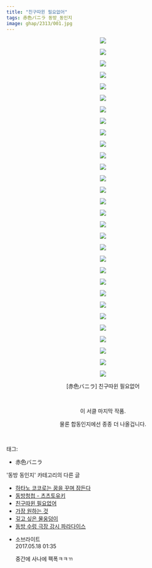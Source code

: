 ```yaml
---
title: "친구따윈 필요없어"
tags: 赤色バニラ 동방_동인지
image: ghap/2313/001.jpg
---
```

<div class="article">
<p style="text-align: center; clear: none; float: none;"><img src="{{ site.nasurl }}/ghap/2313/001.jpg"/></p>
<p style="text-align: center; clear: none; float: none;"><img src="{{ site.nasurl }}/ghap/2313/002.jpg"/></p>
<p style="text-align: center; clear: none; float: none;"><img src="{{ site.nasurl }}/ghap/2313/003.jpg"/></p>
<p style="text-align: center; clear: none; float: none;"><img src="{{ site.nasurl }}/ghap/2313/004.jpg"/></p>
<p style="text-align: center; clear: none; float: none;"><img src="{{ site.nasurl }}/ghap/2313/005.jpg"/></p>
<p style="text-align: center; clear: none; float: none;"><img src="{{ site.nasurl }}/ghap/2313/006.jpg"/></p>
<p style="text-align: center; clear: none; float: none;"><img src="{{ site.nasurl }}/ghap/2313/007.jpg"/></p>
<p style="text-align: center; clear: none; float: none;"><img src="{{ site.nasurl }}/ghap/2313/008.jpg"/></p>
<p style="text-align: center; clear: none; float: none;"><img src="{{ site.nasurl }}/ghap/2313/009.jpg"/></p>
<p style="text-align: center; clear: none; float: none;"><img src="{{ site.nasurl }}/ghap/2313/010.jpg"/></p>
<p style="text-align: center; clear: none; float: none;"><img src="{{ site.nasurl }}/ghap/2313/011.jpg"/></p>
<p style="text-align: center; clear: none; float: none;"><img src="{{ site.nasurl }}/ghap/2313/012.jpg"/></p>
<p style="text-align: center; clear: none; float: none;"><img src="{{ site.nasurl }}/ghap/2313/013.jpg"/></p>
<p style="text-align: center; clear: none; float: none;"><img src="{{ site.nasurl }}/ghap/2313/014.jpg"/></p>
<p style="text-align: center; clear: none; float: none;"><img src="{{ site.nasurl }}/ghap/2313/015.jpg"/></p>
<p style="text-align: center; clear: none; float: none;"><img src="{{ site.nasurl }}/ghap/2313/016.jpg"/></p>
<p style="text-align: center; clear: none; float: none;"><img src="{{ site.nasurl }}/ghap/2313/017.jpg"/></p>
<p style="text-align: center; clear: none; float: none;"><img src="{{ site.nasurl }}/ghap/2313/018.jpg"/></p>
<p style="text-align: center; clear: none; float: none;"><img src="{{ site.nasurl }}/ghap/2313/019.jpg"/></p>
<p style="text-align: center; clear: none; float: none;"><img src="{{ site.nasurl }}/ghap/2313/020.jpg"/></p>
<p style="text-align: center; clear: none; float: none;"><img src="{{ site.nasurl }}/ghap/2313/021.jpg"/></p>
<p style="text-align: center; clear: none; float: none;"><img src="{{ site.nasurl }}/ghap/2313/022.jpg"/></p>
<p style="text-align: center; clear: none; float: none;"><img src="{{ site.nasurl }}/ghap/2313/023.jpg"/></p>
<p style="text-align: center; clear: none; float: none;"><img src="{{ site.nasurl }}/ghap/2313/024.jpg"/></p>
<p style="text-align: center; clear: none; float: none;"><img src="{{ site.nasurl }}/ghap/2313/025.jpg"/></p>
<p style="text-align: center; clear: none; float: none;"><img src="{{ site.nasurl }}/ghap/2313/026.jpg"/></p>
<p style="text-align: center; clear: none; float: none;"><img src="{{ site.nasurl }}/ghap/2313/027.jpg"/></p>
<p style="text-align: center; clear: none; float: none;"><img src="{{ site.nasurl }}/ghap/2313/028.jpg"/></p>
<p style="text-align: center; clear: none; float: none;"><img src="{{ site.nasurl }}/ghap/2313/029.jpg"/></p>
<p style="text-align: center; clear: none; float: none;"><img src="{{ site.nasurl }}/ghap/2313/030.jpg"/></p>
<p style="text-align: center; clear: none; float: none;">[赤色バニラ] 친구따윈 필요없어</p>
<p style="text-align: center; clear: none; float: none;"><br/></p>
<p style="text-align: center; clear: none; float: none;">이 서클 마지막 작품.</p>
<p style="text-align: center; clear: none; float: none;">물론 합동인지에선 종종 더 나올겁니다.</p>
<p><br/></p>
</div><div class="tagTrail">
<p>태그: </p>
<ul>
<li>赤色バニラ</li>
</ul>
</div><div class="another">
<p>'동방 동인지' 카테고리의 다른 글</p>
<ul>
<li><a href="/2016-09-23-ghap_2317">하타노 코코로는 꿈을 꾸며 잠든다</a></li>
<li><a href="/2016-09-23-ghap_2315">동방청첩 - 츠츠토유키</a></li>
<li><a href="/2016-09-23-ghap_2313">친구따윈 필요없어</a></li>
<li><a href="/2016-09-23-ghap_2312">가장 원하는 것</a></li>
<li><a href="/2016-09-23-ghap_2311">깊고 싶은 물웅덩이</a></li>
<li><a href="/2016-09-23-ghap_2310">동방 수렁 극장 강시 파라다이스</a></li>
</ul>
</div><div class="cb_module cb_fluid">
<div class="cb_wrt cb_profile">
<div class="comment">
<ul>
<li class="cb_thumb_off" id="comment14991795">
<div class="cb_comment_area">
<div class="cb_info_area">
<div class="cb_section">
<span class="cb_nick_name">소브라이트</span>
</div>
<div class="cb_section">
<span class="cb_date">2017.05.18 01:35 </span>
</div>
</div>
<div class="cb_dsc_comment">
<p class="cb_dsc">
											중간에 사나에 펙폭ㅋㅋㄲ
										</p>
</div>
</div></li>
</ul>
</div>
</div><!-- commentList close -->
</div>
